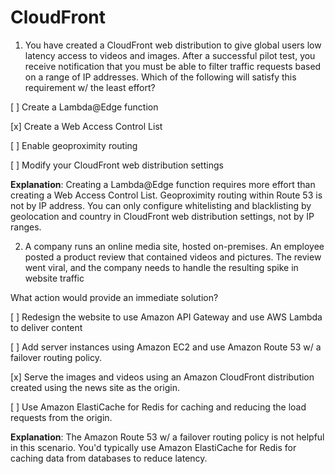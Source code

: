 # CloudFront

1. You have created a CloudFront web distribution to give global users low latency access to videos and images. After a successful pilot test, you receive notification that you must be able to filter traffic requests based on a range of IP addresses. Which of the following will satisfy this requirement w/ the least effort?

[ ] Create a Lambda@Edge function

[x] Create a Web Access Control List

[ ] Enable geoproximity routing

[ ] Modify your CloudFront web distribution settings

**Explanation**: Creating a Lambda@Edge function requires more effort than creating a Web Access Control List. Geoproximity routing within Route 53 is not by IP address. You can only configure whitelisting and blacklisting by geolocation and country in CloudFront web distribution settings, not by IP ranges.

2. A company runs an online media site, hosted on-premises. An employee posted a product review that contained videos and pictures. The review went viral, and the company needs to handle the resulting spike in website traffic

What action would provide an immediate solution?

[ ] Redesign the website to use Amazon API Gateway and use AWS Lambda to deliver content

[ ] Add server instances using Amazon EC2 and use Amazon Route 53 w/ a failover routing policy.

[x] Serve the images and videos using an Amazon CloudFront distribution created using the news site as the origin.

[ ] Use Amazon ElastiCache for Redis for caching and reducing the load requests from the origin.

**Explanation**: The Amazon Route 53 w/ a failover routing policy is not helpful in this scenario. You'd typically use Amazon ElastiCache for Redis for caching data from databases to reduce latency.
